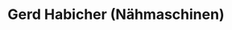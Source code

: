 ---
title: "Gerd Habicher (Nähmaschinen)"
url: /innsbruck/gerd-habicher-naehmaschinen/
shop: Elektronik
---